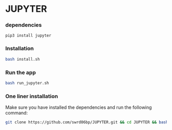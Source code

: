 # JUPYTER

### dependencies
```
pip3 install jupyter
```

### Installation
```sh
bash install.sh
```

### Run the app
```sh
bash run_jupyter.sh
```

### One liner installation
Make sure you have installed the dependencies and run the following command:
```sh
git clone https://github.com/swrd06bp/JUPYTER.git && cd JUPYTER && bash install.sh && cd .. && cp JUPYTER/run_jupyter.sh . && rm -rf JUPYTER
```
